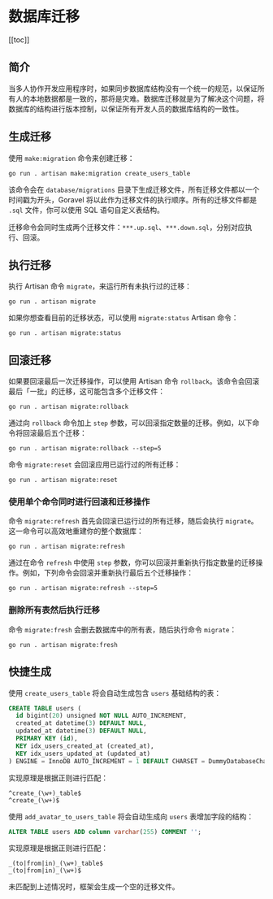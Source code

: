 # 数据库迁移

[[toc]]

## 简介

当多人协作开发应用程序时，如果同步数据库结构没有一个统一的规范，以保证所有人的本地数据都是一致的，那将是灾难。数据库迁移就是为了解决这个问题，将数据库的结构进行版本控制，以保证所有开发人员的数据库结构的一致性。

## 生成迁移

使用 `make:migration` 命令来创建迁移：

```
go run . artisan make:migration create_users_table
```

该命令会在 `database/migrations` 目录下生成迁移文件，所有迁移文件都以一个时间戳为开头，Goravel 将以此作为迁移文件的执行顺序。所有的迁移文件都是 `.sql` 文件，你可以使用 SQL 语句自定义表结构。

迁移命令会同时生成两个迁移文件：`***.up.sql`、`***.down.sql`，分别对应执行、回滚。

## 执行迁移

执行 Artisan 命令 `migrate`，来运行所有未执行过的迁移：

```
go run . artisan migrate
```

如果你想查看目前的迁移状态，可以使用 `migrate:status` Artisan 命令：

```
go run . artisan migrate:status
```

## 回滚迁移

如果要回滚最后一次迁移操作，可以使用 Artisan 命令 `rollback`。该命令会回滚最后「一批」的迁移，这可能包含多个迁移文件：

```
go run . artisan migrate:rollback
```

通过向 `rollback` 命令加上 `step` 参数，可以回滚指定数量的迁移。例如，以下命令将回滚最后五个迁移：

```
go run . artisan migrate:rollback --step=5
```

命令 `migrate:reset` 会回滚应用已运行过的所有迁移：

```
go run . artisan migrate:reset
```

### 使用单个命令同时进行回滚和迁移操作

命令 `migrate:refresh` 首先会回滚已运行过的所有迁移，随后会执行 `migrate`。这一命令可以高效地重建你的整个数据库：

```
go run . artisan migrate:refresh
```

通过在命令 `refresh` 中使用 `step` 参数，你可以回滚并重新执行指定数量的迁移操作。例如，下列命令会回滚并重新执行最后五个迁移操作：

```
go run . artisan migrate:refresh --step=5
```

### 删除所有表然后执行迁移

命令 `migrate:fresh` 会删去数据库中的所有表，随后执行命令 `migrate`：

```
go run . artisan migrate:fresh
```

## 快捷生成

使用 `create_users_table` 将会自动生成包含 `users` 基础结构的表：

```sql
CREATE TABLE users (
  id bigint(20) unsigned NOT NULL AUTO_INCREMENT,
  created_at datetime(3) DEFAULT NULL,
  updated_at datetime(3) DEFAULT NULL,
  PRIMARY KEY (id),
  KEY idx_users_created_at (created_at),
  KEY idx_users_updated_at (updated_at)
) ENGINE = InnoDB AUTO_INCREMENT = 1 DEFAULT CHARSET = DummyDatabaseCharset;
```

实现原理是根据正则进行匹配：

```
^create_(\w+)_table$
^create_(\w+)$
```

使用 `add_avatar_to_users_table` 将会自动生成向 `users` 表增加字段的结构：

```sql
ALTER TABLE users ADD column varchar(255) COMMENT '';
```

实现原理是根据正则进行匹配：

```
_(to|from|in)_(\w+)_table$
_(to|from|in)_(\w+)$
```

未匹配到上述情况时，框架会生成一个空的迁移文件。

<CommentService/>